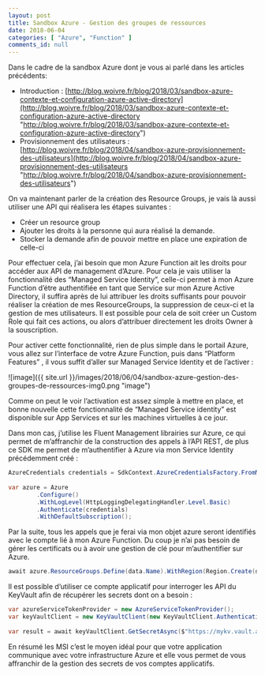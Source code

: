 ```yaml
---
layout: post
title: Sandbox Azure - Gestion des groupes de ressources
date: 2018-06-04
categories: [ "Azure", "Function" ]
comments_id: null 
---
```


Dans le cadre de la sandbox Azure dont je vous ai parlé dans les articles précédents:

* Introduction : [http://blog.woivre.fr/blog/2018/03/sandbox-azure-contexte-et-configuration-azure-active-directory](http://blog.woivre.fr/blog/2018/03/sandbox-azure-contexte-et-configuration-azure-active-directory "http://blog.woivre.fr/blog/2018/03/sandbox-azure-contexte-et-configuration-azure-active-directory")
* Provisionnement des utilisateurs : [http://blog.woivre.fr/blog/2018/04/sandbox-azure-provisionnement-des-utilisateurs](http://blog.woivre.fr/blog/2018/04/sandbox-azure-provisionnement-des-utilisateurs "http://blog.woivre.fr/blog/2018/04/sandbox-azure-provisionnement-des-utilisateurs")

On va maintenant parler de la création des Resource Groups, je vais là aussi utiliser une API qui réalisera les étapes suivantes :

* Créer un resource group
* Ajouter les droits à la personne qui aura réalisé la demande.
* Stocker la demande afin de pouvoir mettre en place une expiration de celle-ci

Pour effectuer cela, j’ai besoin que mon Azure Function ait les droits pour accéder aux API de management d’Azure. Pour cela je vais utiliser la fonctionnalité des “Managed Service Identity”, celle-ci permet à mon Azure Function d’étre authentifiée en tant que Service sur mon Azure Active Directory, il suffira après de lui attribuer les droits suffisants pour pouvoir réaliser la création de mes ResourceGroups, la suppression de ceux-ci et la gestion de mes utilisateurs. Il est possible pour cela de soit créer un Custom Role qui fait ces actions, ou alors d’attribuer directement les droits Owner à la souscription.

Pour activer cette fonctionnalité, rien de plus simple dans le portail Azure, vous allez sur l’interface de votre Azure Function, puis dans “Platform Features” , il vous suffit d’aller sur Managed Service Identity et de l’activer :

![image]({{ site.url }}/images/2018/06/04/sandbox-azure-gestion-des-groupes-de-ressources-img0.png "image")

Comme on peut le voir l’activation est assez simple à mettre en place, et bonne nouvelle cette fonctionnalité de “Managed Service identity” est disponible sur App Services et sur les machines virtuelles à ce jour.

Dans mon cas, j’utilise les Fluent Management librairies sur Azure, ce qui permet de m’affranchir de la construction des appels à l’API REST, de plus ce SDK me permet de m’authentifier à Azure via mon Service Identity précédemment créé :

```csharp
AzureCredentials credentials = SdkContext.AzureCredentialsFactory.FromMSI(new MSILoginInformation(MSIResourceType.AppService), AzureEnvironment.AzureGlobalCloud);  
  
var azure = Azure  
        .Configure()  
        .WithLogLevel(HttpLoggingDelegatingHandler.Level.Basic)  
        .Authenticate(credentials)  
        .WithDefaultSubscription();
```

Par la suite, tous les appels que je ferai via mon objet azure seront identifiés avec le compte lié à mon Azure Function. Du coup je n’ai pas besoin de gérer les certificats ou à avoir une gestion de clé pour m’authentifier sur Azure.

```csharp
await azure.ResourceGroups.Define(data.Name).WithRegion(Region.Create(data.Location)).CreateAsync()
```
  
Il est possible d’utiliser ce compte applicatif pour interroger les API du KeyVault afin de récupérer les secrets dont on a besoin :

```csharp
var azureServiceTokenProvider = new AzureServiceTokenProvider();  
var keyVaultClient = new KeyVaultClient(new KeyVaultClient.AuthenticationCallback(azureServiceTokenProvider.KeyVaultTokenCallback));  
  
var result = await keyVaultClient.GetSecretAsync($"https://mykv.vault.azure.net/secrets/{secretKey}");
```
  
En résumé les MSI c’est le moyen idéal pour que votre application communique avec votre infrastructure Azure et elle vous permet de vous affranchir de la gestion des secrets de vos comptes applicatifs.

